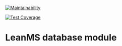 [![Maintainability](https://api.codeclimate.com/v1/badges/9e952e579e303b6c9ab8/maintainability)](https://codeclimate.com/github/lean-ms/database/maintainability)

[![Test Coverage](https://api.codeclimate.com/v1/badges/9e952e579e303b6c9ab8/test_coverage)](https://codeclimate.com/github/lean-ms/database/test_coverage)

# LeanMS database module
